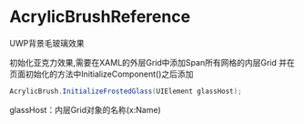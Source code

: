 # AcrylicBrushReference
UWP背景毛玻璃效果

初始化亚克力效果,需要在XAML的外层Grid中添加Span所有网格的内层Grid
并在页面初始化的方法中InitializeComponent()之后添加
```c#
AcrylicBrush.InitializeFrostedGlass(UIElement glassHost);
```
glassHost：内层Grid对象的名称(x:Name)
